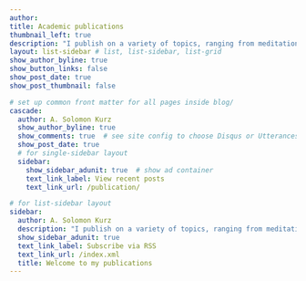 ```yaml
---
author: 
title: Academic publications
thumbnail_left: true
description: "I publish on a variety of topics, ranging from meditation, to psychometrics, to veteran mental health."
layout: list-sidebar # list, list-sidebar, list-grid
show_author_byline: true
show_button_links: false
show_post_date: true
show_post_thumbnail: false

# set up common front matter for all pages inside blog/
cascade:
  author: A. Solomon Kurz
  show_author_byline: true
  show_comments: true  # see site config to choose Disqus or Utterances
  show_post_date: true
  # for single-sidebar layout
  sidebar:
    show_sidebar_adunit: true  # show ad container
    text_link_label: View recent posts
    text_link_url: /publication/

# for list-sidebar layout
sidebar:
  author: A. Solomon Kurz
  description: "I publish on a variety of topics, ranging from meditation, to psychometrics, to veteran mental health."
  show_sidebar_adunit: true
  text_link_label: Subscribe via RSS
  text_link_url: /index.xml
  title: Welcome to my publications
---
```


















